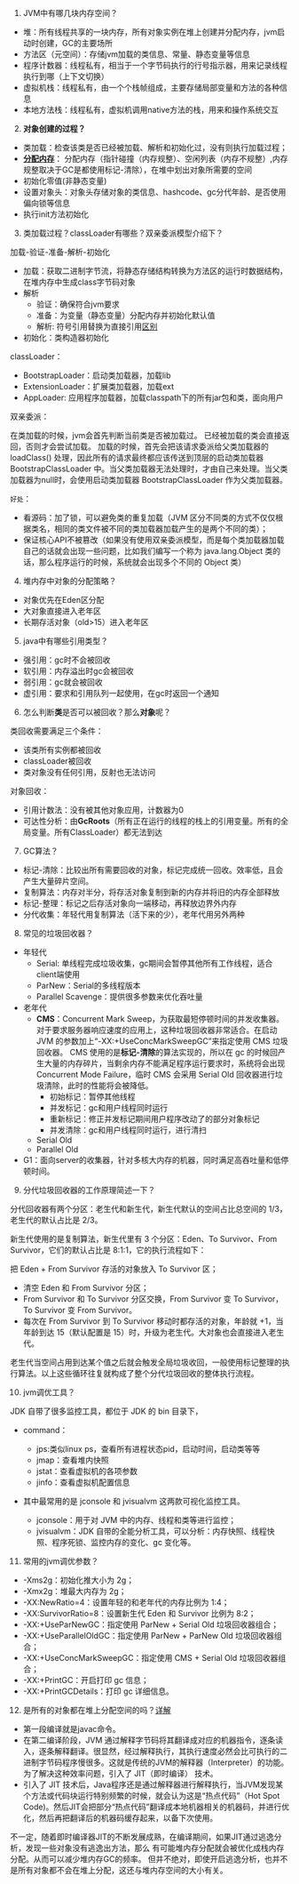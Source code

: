 1. JVM中有哪几块内存空间？

- 堆：所有线程共享的一块内存，所有对象实例在堆上创建并分配内存，jvm启动时创建，GC的主要场所
- 方法区（元空间）：存储jvm加载的类信息、常量、静态变量等信息
- 程序计数器：线程私有，相当于一个字节码执行的行号指示器，用来记录线程执行到哪（上下文切换）
- 虚拟机栈：线程私有，由一个个栈帧组成，主要存储局部变量和方法的各种信息
- 本地方法栈：线程私有，虚拟机调用native方法的栈，用来和操作系统交互

2. **对象创建的过程？**

- 类加载：检查该类是否已经被加载、解析和初始化过，没有则执行加载过程；
- [**分配内存**](https://snailclimb.gitee.io/javaguide/#/docs/java/jvm/Java%E5%86%85%E5%AD%98%E5%8C%BA%E5%9F%9F?id=step2%e5%88%86%e9%85%8d%e5%86%85%e5%ad%98)：
分配内存（指针碰撞（内存规整）、空闲列表（内存不规整）,内存规整取决于GC是都使用标记-清除），在堆中划出对象所需要的空间
- 初始化零值(非静态变量)
- 设置对象头：对象头存储对象的类信息、hashcode、gc分代年龄、是否使用偏向锁等信息
- 执行init方法初始化

3. 类加载过程？classLoader有哪些？双亲委派模型介绍下？

加载-验证-准备-解析-初始化
- 加载：获取二进制字节流，将静态存储结构转换为方法区的运行时数据结构，在堆内存中生成class字节码对象
- 解析
    - 验证：确保符合jvm要求
    - 准备：为变量（静态变量）分配内存并初始化默认值
    - 解析: 符号引用替换为直接引用[区别](https://snailclimb.gitee.io/javaguide/#/docs/java/jvm/%E7%B1%BB%E5%8A%A0%E8%BD%BD%E8%BF%87%E7%A8%8B?id=%e8%a7%a3%e6%9e%90)
- 初始化：类构造器初始化

classLoader：
- BootstrapLoader：启动类加载器，加载lib
- ExtensionLoader：扩展类加载器，加载ext
- AppLoader: 应用程序加载器，加载classpath下的所有jar包和类，面向用户

双亲委派：

在类加载的时候，jvm会首先判断当前类是否被加载过。
已经被加载的类会直接返回，否则才会尝试加载。
加载的时候，首先会把该请求委派给父类加载器的 loadClass() 处理，因此所有的请求最终都应该传送到顶层的启动类加载器 BootstrapClassLoader 中。当父类加载器无法处理时，才由自己来处理。当父类加载器为null时，会使用启动类加载器 BootstrapClassLoader 作为父类加载器。

`好处`：
- 看源码：加了锁，可以避免类的重复加载（JVM 区分不同类的方式不仅仅根据类名，相同的类文件被不同的类加载器加载产生的是两个不同的类）；
- 保证核心API不被篡改（如果没有使用双亲委派模型，而是每个类加载器加载自己的话就会出现一些问题，比如我们编写一个称为 java.lang.Object 类的话，那么程序运行的时候，系统就会出现多个不同的 Object 类）

4. 堆内存中对象的分配策略？

- 对象优先在Eden区分配
- 大对象直接进入老年区
- 长期存活对象（old>15）进入老年区

5. java中有哪些引用类型？

- 强引用：gc时不会被回收
- 软引用：内存溢出时gc会被回收
- 弱引用：gc就会被回收
- 虚引用：要求和引用队列一起使用，在gc时返回一个通知

6. 怎么判断**类**是否可以被回收？那么**对象**呢？

类回收需要满足三个条件：
- 该类所有实例都被回收
- classLoader被回收
- 类对象没有任何引用，反射也无法访问

对象回收：
- 引用计数法：没有被其他对象应用，计数器为0
- 可达性分析：由**GcRoots**（所有正在运行的线程的栈上的引用变量。所有的全局变量。所有ClassLoader）都无法到达

7. GC算法？

- 标记-清除：比较出所有需要回收的对象，标记完成统一回收。效率低，且会产生大量碎片空间。
- 复制算法：内存对半分，将存活对象复制到新的内存并将旧的内存全部释放
- 标记-整理：标记之后存活对象向一端移动，再释放边界外内存
- 分代收集：年轻代用复制算法（活下来的少），老年代用另外两种

8. 常见的垃圾回收器？

- 年轻代
    - Serial: 单线程完成垃圾收集，gc期间会暂停其他所有工作线程，适合client端使用
    - ParNew：Serial的多线程版本
    - Parallel Scavenge：提供很多参数来优化吞吐量
- 老年代
    - **CMS**：Concurrent Mark Sweep，为获取最短停顿时间的并发收集器。对于要求服务器响应速度的应用上，这种垃圾回收器非常适合。在启动 JVM 的参数加上“-XX:+UseConcMarkSweepGC”来指定使用 CMS 垃圾回收器。
        CMS 使用的是**标记-清除**的算法实现的，所以在 gc 的时候回产生大量的内存碎片，当剩余内存不能满足程序运行要求时，系统将会出现 Concurrent Mode Failure，临时 CMS 会采用 Serial Old 回收器进行垃圾清除，此时的性能将会被降低。                                             
        - 初始标记：暂停其他线程
        - 并发标记：gc和用户线程同时运行
        - 重新标记：修正并发标记期间用户程序改动了的部分对象标记
        - 并发清除：gc和用户线程同时运行，进行清扫
    - Serial Old
    - Parallel Old
- G1：面向server的收集器，针对多核大内存的机器，同时满足高吞吐量和低停顿时间。

9. 分代垃圾回收器的工作原理简述一下？

分代回收器有两个分区：老生代和新生代，新生代默认的空间占比总空间的 1/3，老生代的默认占比是 2/3。

新生代使用的是复制算法，新生代里有 3 个分区：Eden、To Survivor、From Survivor，它们的默认占比是 8:1:1，它的执行流程如下：

把 Eden + From Survivor 存活的对象放入 To Survivor 区；
- 清空 Eden 和 From Survivor 分区；
- From Survivor 和 To Survivor 分区交换，From Survivor 变 To Survivor，To Survivor 变 From Survivor。
- 每次在 From Survivor 到 To Survivor 移动时都存活的对象，年龄就 +1，当年龄到达 15（默认配置是 15）时，升级为老生代。大对象也会直接进入老生代。

老生代当空间占用到达某个值之后就会触发全局垃圾收回，一般使用标记整理的执行算法。以上这些循环往复就构成了整个分代垃圾回收的整体执行流程。

10. jvm调优工具？

JDK 自带了很多监控工具，都位于 JDK 的 bin 目录下，

- command：
    - jps:类似linux ps，查看所有进程状态pid，启动时间，启动类等等
    - jmap：查看堆内快照
    - jstat：查看虚拟机的各项参数
    - jinfo：查看虚拟机配置信息

- 其中最常用的是 jconsole 和 jvisualvm 这两款可视化监控工具。
    - jconsole：用于对 JVM 中的内存、线程和类等进行监控；
    - jvisualvm：JDK 自带的全能分析工具，可以分析：内存快照、线程快照、程序死锁、监控内存的变化、gc 变化等。

11. 常用的jvm调优参数？

- -Xms2g：初始化推大小为 2g；
- -Xmx2g：堆最大内存为 2g；
- -XX:NewRatio=4：设置年轻的和老年代的内存比例为 1:4；
- -XX:SurvivorRatio=8：设置新生代 Eden 和 Survivor 比例为 8:2；
-  -XX:+UseParNewGC：指定使用 ParNew + Serial Old 垃圾回收器组合；
- -XX:+UseParallelOldGC：指定使用 ParNew + ParNew Old 垃圾回收器组合；
- -XX:+UseConcMarkSweepGC：指定使用 CMS + Serial Old 垃圾回收器组合；
- -XX:+PrintGC：开启打印 gc 信息；
- -XX:+PrintGCDetails：打印 gc 详细信息。

12. 是所有的对象都在堆上分配空间的吗？[详解](https://www.hollischuang.com/archives/2398)

- 第一段编译就是javac命令。
- 在第二编译阶段，JVM 通过解释字节码将其翻译成对应的机器指令，逐条读入，逐条解释翻译。很显然，经过解释执行，其执行速度必然会比可执行的二进制字节码程序慢很多。这就是传统的JVM的解释器（Interpreter）的功能。为了解决这种效率问题，引入了 JIT（即时编译） 技术。
- 引入了 JIT 技术后，Java程序还是通过解释器进行解释执行，当JVM发现某个方法或代码块运行特别频繁的时候，就会认为这是“热点代码”（Hot Spot Code)。然后JIT会把部分“热点代码”翻译成本地机器相关的机器码，并进行优化，然后再把翻译后的机器码缓存起来，以备下次使用。

不一定，随着即时编译器JIT的不断发展成熟，在编译期间，如果JIT通过逃逸分析，发现一些对象没有逃逸出方法，那么
有可能堆内存分配就会被优化成栈内存分配。从而可以减少堆内存GC的频率。
但并不绝对，即使开启逃逸分析，也并不是所有对象都不会在堆上分配，这还与堆内存空间的大小有关。